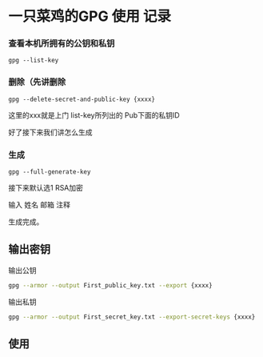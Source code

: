 # 一只菜鸡的GPG 使用 记录

### 查看本机所拥有的公钥和私钥

```
gpg --list-key
```

### 删除（先讲删除

```
gpg --delete-secret-and-public-key {xxxx}
```

这里的xxx就是上门 list-key所列出的 Pub下面的私钥ID

好了接下来我们讲怎么生成

### 生成

```
gpg --full-generate-key
```

接下来默认选1 RSA加密

输入 姓名 邮箱 注释 

生成完成。

## 输出密钥

输出公钥

```bash
gpg --armor --output First_public_key.txt --export {xxxx}
```

输出私钥

```bash
gpg --armor --output First_secret_key.txt --export-secret-keys {xxxx}
```

## 使用

